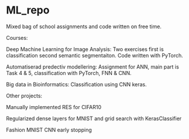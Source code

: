# ML_repo

Mixed bag of school assignments and code written on free time.

Courses:

Deep Machine Learning for Image Analysis:
Two exercises first is classification second semantic segmentaiton.
Code written with PyTorch.

Automatiserad predectiv modellering:
Assignment for ANN, main part is Task 4 & 5, classification with PyTorch, FNN & CNN.

Big data in Bioinformatics:
Classification using CNN keras.

Other projects:

Manually implemented RES for CIFAR10

Regularized dense layers for MNIST and grid search with KerasClassifier

Fashion MNIST CNN early stopping
